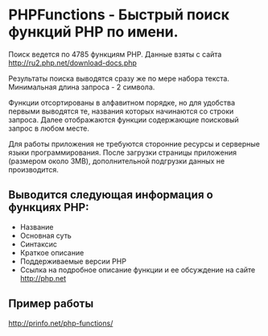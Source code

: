 PHPFunctions - Быстрый поиск функций PHP по имени.
============

Поиск ведется по 4785 функциям PHP. Данные взяты с сайта http://ru2.php.net/download-docs.php

Результаты поиска выводятся сразу же по мере набора текста. Минимальная длина запроса - 2 символа.

Функции отсортированы в алфавитном порядке, но для удобства первыми выводятся те, названия которых начинаются со строки запроса. 
Далее отображаются функции содержающие поисковый запрос в любом месте.

Для работы приложения не требуются сторонние ресурсы и серверные языки программирования. 
После загрузки страницы приложения (размером около 3MB), дополнительной подгрузки данных не производится.

## Выводится следующая информация о функциях PHP:
 - Название
 - Основная суть
 - Синтаксис
 - Краткое описание
 - Поддерживаемые версии PHP
 - Ссылка на подробное описание функции и ее обсуждение на сайте http://php.net
 
## Пример работы
http://prinfo.net/php-functions/